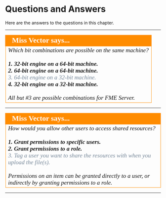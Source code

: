 # Questions and Answers #

Here are the answers to the questions in this chapter.

---

<!--Miss Vector Says Section-->

<table style="border-spacing: 0px">
<tr>
<td style="vertical-align:middle;background-color:darkorange;border: 2px solid darkorange">
<i class="fa fa-quote-left fa-lg fa-pull-left fa-fw" style="color:white;padding-right: 12px;vertical-align:text-top"></i>
<span style="color:white;font-size:x-large;font-weight: bold;font-family:serif">Miss Vector says...</span>
</td>
</tr>
<tr>
<td style="border: 1px solid darkorange">
<span style="font-family:serif; font-style:italic; font-size:larger">
Which bit combinations are possible on the same machine?
<br><br><span style="font-weight:bold">1. 32-bit engine on a 64-bit machine.</span>
<br><span style="font-weight:bold">2. 64-bit engine on a 64-bit machine.</span>
<br><span style="color:lightslategrey">3. 64-bit engine on a 32-bit machine.</span>
<br><span style="font-weight:bold">4. 32-bit engine on a 32-bit machine.</span>
<br><br> All but #3 are possible combinations for FME Server.
</span>
</td>
</tr>
</table>

---

<!--Miss Vector Says Section-->

<table style="border-spacing: 0px">
<tr>
<td style="vertical-align:middle;background-color:darkorange;border: 2px solid darkorange">
<i class="fa fa-quote-left fa-lg fa-pull-left fa-fw" style="color:white;padding-right: 12px;vertical-align:text-top"></i>
<span style="color:white;font-size:x-large;font-weight: bold;font-family:serif">Miss Vector says...</span>
</td>
</tr>
<tr>
<td style="border: 1px solid darkorange">
<span style="font-family:serif; font-style:italic; font-size:larger">
How would you allow other users to access shared resources?
<br><br><span style="font-weight:bold">1. Grant permissions to specific users.</span>
<br><span style="font-weight:bold">2. Grant permissions to a role.</span>
<br><span style="color:lightslategrey">3. Tag a user you want to share the resources with when you upload the file(s).</span>
<br><br>
Permissions on an item can be granted directly to a user, or indirectly by granting permissions to a role.

</span>
</td>
</tr>
</table>

---